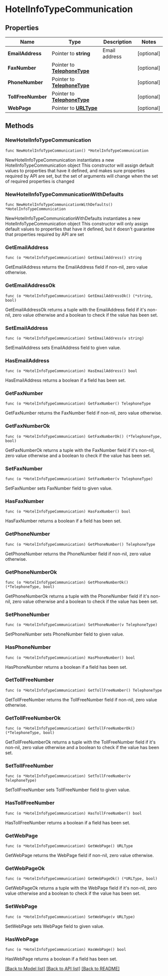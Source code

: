 # HotelInfoTypeCommunication

## Properties

Name | Type | Description | Notes
------------ | ------------- | ------------- | -------------
**EmailAddress** | Pointer to **string** | Email address | [optional] 
**FaxNumber** | Pointer to [**TelephoneType**](TelephoneType.md) |  | [optional] 
**PhoneNumber** | Pointer to [**TelephoneType**](TelephoneType.md) |  | [optional] 
**TollFreeNumber** | Pointer to [**TelephoneType**](TelephoneType.md) |  | [optional] 
**WebPage** | Pointer to [**URLType**](URLType.md) |  | [optional] 

## Methods

### NewHotelInfoTypeCommunication

`func NewHotelInfoTypeCommunication() *HotelInfoTypeCommunication`

NewHotelInfoTypeCommunication instantiates a new HotelInfoTypeCommunication object
This constructor will assign default values to properties that have it defined,
and makes sure properties required by API are set, but the set of arguments
will change when the set of required properties is changed

### NewHotelInfoTypeCommunicationWithDefaults

`func NewHotelInfoTypeCommunicationWithDefaults() *HotelInfoTypeCommunication`

NewHotelInfoTypeCommunicationWithDefaults instantiates a new HotelInfoTypeCommunication object
This constructor will only assign default values to properties that have it defined,
but it doesn't guarantee that properties required by API are set

### GetEmailAddress

`func (o *HotelInfoTypeCommunication) GetEmailAddress() string`

GetEmailAddress returns the EmailAddress field if non-nil, zero value otherwise.

### GetEmailAddressOk

`func (o *HotelInfoTypeCommunication) GetEmailAddressOk() (*string, bool)`

GetEmailAddressOk returns a tuple with the EmailAddress field if it's non-nil, zero value otherwise
and a boolean to check if the value has been set.

### SetEmailAddress

`func (o *HotelInfoTypeCommunication) SetEmailAddress(v string)`

SetEmailAddress sets EmailAddress field to given value.

### HasEmailAddress

`func (o *HotelInfoTypeCommunication) HasEmailAddress() bool`

HasEmailAddress returns a boolean if a field has been set.

### GetFaxNumber

`func (o *HotelInfoTypeCommunication) GetFaxNumber() TelephoneType`

GetFaxNumber returns the FaxNumber field if non-nil, zero value otherwise.

### GetFaxNumberOk

`func (o *HotelInfoTypeCommunication) GetFaxNumberOk() (*TelephoneType, bool)`

GetFaxNumberOk returns a tuple with the FaxNumber field if it's non-nil, zero value otherwise
and a boolean to check if the value has been set.

### SetFaxNumber

`func (o *HotelInfoTypeCommunication) SetFaxNumber(v TelephoneType)`

SetFaxNumber sets FaxNumber field to given value.

### HasFaxNumber

`func (o *HotelInfoTypeCommunication) HasFaxNumber() bool`

HasFaxNumber returns a boolean if a field has been set.

### GetPhoneNumber

`func (o *HotelInfoTypeCommunication) GetPhoneNumber() TelephoneType`

GetPhoneNumber returns the PhoneNumber field if non-nil, zero value otherwise.

### GetPhoneNumberOk

`func (o *HotelInfoTypeCommunication) GetPhoneNumberOk() (*TelephoneType, bool)`

GetPhoneNumberOk returns a tuple with the PhoneNumber field if it's non-nil, zero value otherwise
and a boolean to check if the value has been set.

### SetPhoneNumber

`func (o *HotelInfoTypeCommunication) SetPhoneNumber(v TelephoneType)`

SetPhoneNumber sets PhoneNumber field to given value.

### HasPhoneNumber

`func (o *HotelInfoTypeCommunication) HasPhoneNumber() bool`

HasPhoneNumber returns a boolean if a field has been set.

### GetTollFreeNumber

`func (o *HotelInfoTypeCommunication) GetTollFreeNumber() TelephoneType`

GetTollFreeNumber returns the TollFreeNumber field if non-nil, zero value otherwise.

### GetTollFreeNumberOk

`func (o *HotelInfoTypeCommunication) GetTollFreeNumberOk() (*TelephoneType, bool)`

GetTollFreeNumberOk returns a tuple with the TollFreeNumber field if it's non-nil, zero value otherwise
and a boolean to check if the value has been set.

### SetTollFreeNumber

`func (o *HotelInfoTypeCommunication) SetTollFreeNumber(v TelephoneType)`

SetTollFreeNumber sets TollFreeNumber field to given value.

### HasTollFreeNumber

`func (o *HotelInfoTypeCommunication) HasTollFreeNumber() bool`

HasTollFreeNumber returns a boolean if a field has been set.

### GetWebPage

`func (o *HotelInfoTypeCommunication) GetWebPage() URLType`

GetWebPage returns the WebPage field if non-nil, zero value otherwise.

### GetWebPageOk

`func (o *HotelInfoTypeCommunication) GetWebPageOk() (*URLType, bool)`

GetWebPageOk returns a tuple with the WebPage field if it's non-nil, zero value otherwise
and a boolean to check if the value has been set.

### SetWebPage

`func (o *HotelInfoTypeCommunication) SetWebPage(v URLType)`

SetWebPage sets WebPage field to given value.

### HasWebPage

`func (o *HotelInfoTypeCommunication) HasWebPage() bool`

HasWebPage returns a boolean if a field has been set.


[[Back to Model list]](../README.md#documentation-for-models) [[Back to API list]](../README.md#documentation-for-api-endpoints) [[Back to README]](../README.md)


